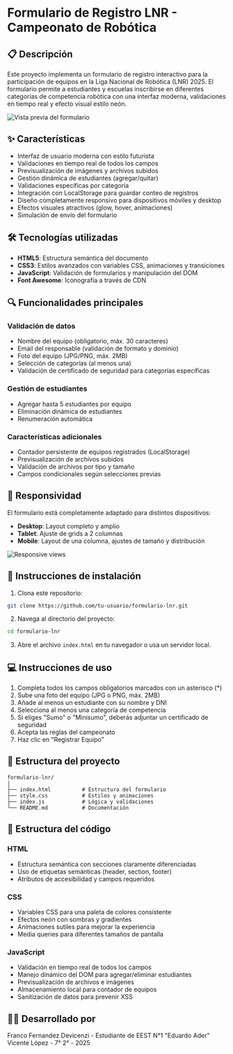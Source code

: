 # Formulario de Registro LNR - Campeonato de Robótica

## 📋 Descripción

Este proyecto implementa un formulario de registro interactivo para la participación de equipos en la Liga Nacional de Robótica (LNR) 2025. El formulario permite a estudiantes y escuelas inscribirse en diferentes categorías de competencia robótica con una interfaz moderna, validaciones en tiempo real y efecto visual estilo neón.

![Vista previa del formulario](![image](https://github.com/user-attachments/assets/0c3c237d-33b9-471e-817c-e0a20b8b129b)
)

## ✨ Características

- Interfaz de usuario moderna con estilo futurista
- Validaciones en tiempo real de todos los campos
- Previsualización de imágenes y archivos subidos
- Gestión dinámica de estudiantes (agregar/quitar)
- Validaciones específicas por categoría
- Integración con LocalStorage para guardar conteo de registros
- Diseño completamente responsivo para dispositivos móviles y desktop
- Efectos visuales atractivos (glow, hover, animaciones)
- Simulación de envío del formulario

## 🛠️ Tecnologías utilizadas

- **HTML5**: Estructura semántica del documento
- **CSS3**: Estilos avanzados con variables CSS, animaciones y transiciones
- **JavaScript**: Validación de formularios y manipulación del DOM
- **Font Awesome**: Iconografía a través de CDN

## 🔍 Funcionalidades principales

### Validación de datos
- Nombre del equipo (obligatorio, máx. 30 caracteres)
- Email del responsable (validación de formato y dominio)
- Foto del equipo (JPG/PNG, máx. 2MB)
- Selección de categorías (al menos una)
- Validación de certificado de seguridad para categorías específicas

### Gestión de estudiantes
- Agregar hasta 5 estudiantes por equipo
- Eliminación dinámica de estudiantes
- Renumeración automática

### Características adicionales
- Contador persistente de equipos registrados (LocalStorage)
- Previsualización de archivos subidos
- Validación de archivos por tipo y tamaño
- Campos condicionales según selecciones previas

## 📱 Responsividad

El formulario está completamente adaptado para distintos dispositivos:
- **Desktop**: Layout completo y amplio
- **Tablet**: Ajuste de grids a 2 columnas 
- **Mobile**: Layout de una columna, ajustes de tamaño y distribución

![Responsive views](![image](https://github.com/user-attachments/assets/058c2a3a-da50-429c-a146-fe3883faaee4)
)

## 🚀 Instrucciones de instalación

1. Clona este repositorio:
```bash
git clone https://github.com/tu-usuario/formulario-lnr.git
```

2. Navega al directorio del proyecto:
```bash
cd formulario-lnr
```

3. Abre el archivo `index.html` en tu navegador o usa un servidor local.

## 💻 Instrucciones de uso

1. Completa todos los campos obligatorios marcados con un asterisco (*)
2. Sube una foto del equipo (JPG o PNG, máx. 2MB)
3. Añade al menos un estudiante con su nombre y DNI
4. Selecciona al menos una categoría de competencia
5. Si eliges "Sumo" o "Minisumo", deberás adjuntar un certificado de seguridad
6. Acepta las reglas del campeonato
7. Haz clic en "Registrar Equipo"

## 📝 Estructura del proyecto

```
formulario-lnr/
│
├── index.html          # Estructura del formulario
├── style.css           # Estilos y animaciones
├── index.js            # Lógica y validaciones
└── README.md           # Documentación
```

## 🧩 Estructura del código

### HTML
- Estructura semántica con secciones claramente diferenciadas
- Uso de etiquetas semánticas (header, section, footer)
- Atributos de accesibilidad y campos requeridos

### CSS
- Variables CSS para una paleta de colores consistente
- Efectos neón con sombras y gradientes
- Animaciones sutiles para mejorar la experiencia
- Media queries para diferentes tamaños de pantalla

### JavaScript
- Validación en tiempo real de todos los campos
- Manejo dinámico del DOM para agregar/eliminar estudiantes
- Previsualización de archivos e imágenes
- Almacenamiento local para contador de equipos
- Sanitización de datos para prevenir XSS

## 👨‍💻 Desarrollado por

Franco Fernandez Devicenzi - Estudiante de EEST N°1 "Eduardo Ader" Vicente López - 7° 2° - 2025
